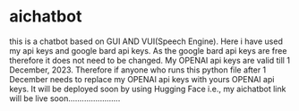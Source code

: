 # aichatbot
this is a chatbot based on GUI AND VUI(Speech Engine).
Here i have used my api keys and google bard api keys. As the google bard api keys are free therefore it does not need to be changed. My OPENAI api keys are valid till 1 December, 2023. Therefore if anyone who runs this python file after 1 December needs to replace my OPENAI api keys with yours OPENAI api keys.
It will be deployed soon by using Hugging Face i.e., my aichatbot link will be live soon.......................
